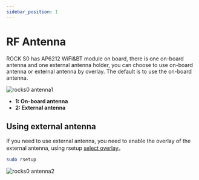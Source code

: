 ```yaml
---
sidebar_position: 1
---
```


# RF Antenna

ROCK S0 has AP6212 WiFi&BT module on board, there is one on-board antenna and one external antenna holder, you can choose to use on-board antenna or external antenna by overlay.
The default is to use the on-board antenna.

![rocks0 antenna1 ](/img/rockpi/s0/rock-s0-antenna.webp)

- **1: On-board antenna**
- **2: External antenna**

## Using external antenna

If you need to use external antenna, you need to enable the overlay of the external antenna, using rsetup [select overlay](../os-config/rsetup#overlays)。

```bash
sudo rsetup
```

![rocks0 antenna2 ](/img/rockpi/s0/rock-s0-antenna2.webp)
